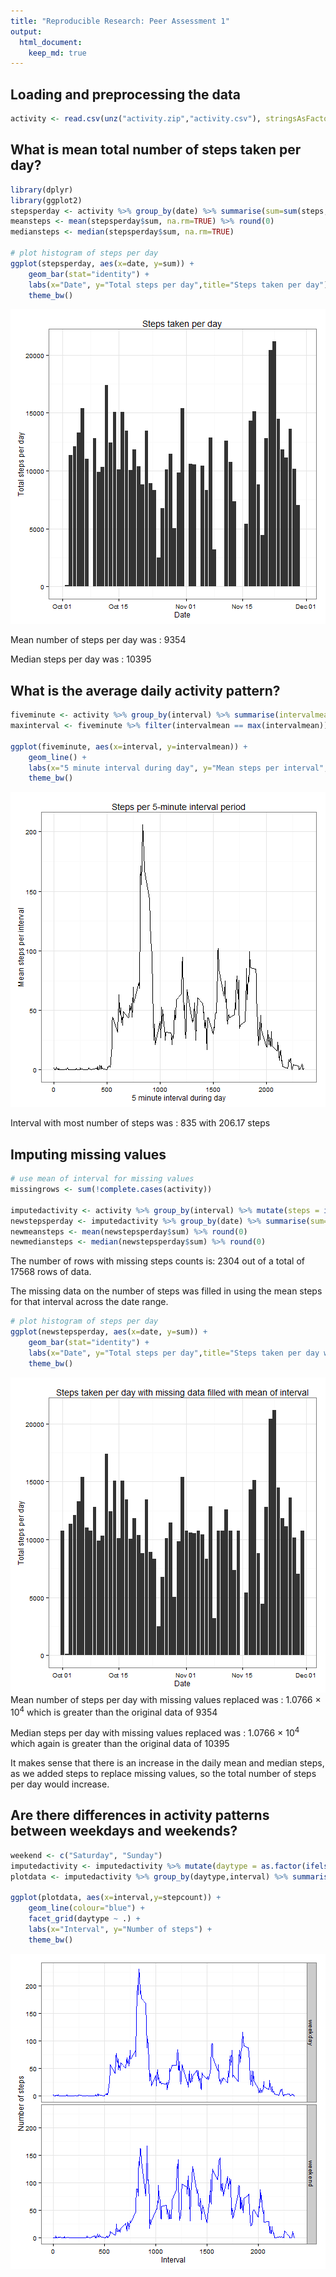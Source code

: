 ```yaml
---
title: "Reproducible Research: Peer Assessment 1"
output: 
  html_document:
    keep_md: true
---
```



## Loading and preprocessing the data


```r
activity <- read.csv(unz("activity.zip","activity.csv"), stringsAsFactors = FALSE, colClasses = c("integer","Date","integer"))
```

## What is mean total number of steps taken per day?

```r
library(dplyr)
library(ggplot2)
stepsperday <- activity %>% group_by(date) %>% summarise(sum=sum(steps,na.rm=TRUE))
meansteps <- mean(stepsperday$sum, na.rm=TRUE) %>% round(0)
mediansteps <- median(stepsperday$sum, na.rm=TRUE)

# plot histogram of steps per day
ggplot(stepsperday, aes(x=date, y=sum)) + 
    geom_bar(stat="identity") +
    labs(x="Date", y="Total steps per day",title="Steps taken per day") +
    theme_bw()
```

![plot of chunk unnamed-chunk-2](figure/unnamed-chunk-2-1.png) 

Mean number of steps per day was : 9354

Median steps per day was : 10395


## What is the average daily activity pattern?

```r
fiveminute <- activity %>% group_by(interval) %>% summarise(intervalmean = mean(steps, na.rm=TRUE))
maxinterval <- fiveminute %>% filter(intervalmean == max(intervalmean))

ggplot(fiveminute, aes(x=interval, y=intervalmean)) +
    geom_line() +
    labs(x="5 minute interval during day", y="Mean steps per interval", title="Steps per 5-minute interval period") +
    theme_bw()
```

![plot of chunk unnamed-chunk-3](figure/unnamed-chunk-3-1.png) 

Interval with most number of steps was : 835 with 206.17 steps 


## Imputing missing values

```r
# use mean of interval for missing values
missingrows <- sum(!complete.cases(activity))

imputedactivity <- activity %>% group_by(interval) %>% mutate(steps = ifelse(is.na(steps),mean(steps, na.rm=TRUE),steps))
newstepsperday <- imputedactivity %>% group_by(date) %>% summarise(sum=sum(steps,na.rm=TRUE))
newmeansteps <- mean(newstepsperday$sum) %>% round(0)
newmediansteps <- median(newstepsperday$sum) %>% round(0)
```
The number of rows with missing steps counts is: 2304 out of a total of 17568 rows of data.

The missing data on the number of steps was filled in using the mean steps for that interval across the date range.


```r
# plot histogram of steps per day
ggplot(newstepsperday, aes(x=date, y=sum)) + 
    geom_bar(stat="identity") +
    labs(x="Date", y="Total steps per day",title="Steps taken per day with missing data filled with mean of interval") +
    theme_bw()
```

![plot of chunk unnamed-chunk-5](figure/unnamed-chunk-5-1.png) 
Mean number of steps per day with missing values replaced was : 1.0766 &times; 10<sup>4</sup> which is greater than the original data of 9354

Median steps per day with missing values replaced was : 1.0766 &times; 10<sup>4</sup> which again is greater than the original data of 10395

It makes sense that there is an increase in the daily mean and median steps, as we added steps to replace missing values, so the total number of steps per day would increase.


## Are there differences in activity patterns between weekdays and weekends?

```r
weekend <- c("Saturday", "Sunday")
imputedactivity <- imputedactivity %>% mutate(daytype = as.factor(ifelse(weekdays(date) %in% weekend,"weekend","weekday")))
plotdata <- imputedactivity %>% group_by(daytype,interval) %>% summarise(stepcount = mean(steps))

ggplot(plotdata, aes(x=interval,y=stepcount)) +
    geom_line(colour="blue") +
    facet_grid(daytype ~ .) + 
    labs(x="Interval", y="Number of steps") +
    theme_bw()
```

![plot of chunk unnamed-chunk-6](figure/unnamed-chunk-6-1.png) 

